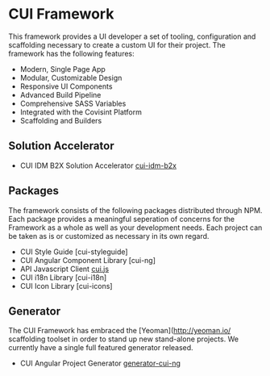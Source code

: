# CUI Framework

This framework provides a UI developer a set of tooling, configuration and scaffolding necessary to create a custom UI for their project. The framework has the following features:

* Modern, Single Page App
* Modular, Customizable Design
* Responsive UI Components
* Advanced Build Pipeline
* Comprehensive SASS Variables
* Integrated with the Covisint Platform
* Scaffolding and Builders

## Solution Accelerator

* CUI IDM B2X Solution Accelerator [cui-idm-b2x](accelerators/cui-idm-b2x.md)

## Packages

The framework consists of the following packages distributed through NPM. Each package provides a meaningful seperation of concerns for the Framework as a whole as well as your development needs.  Each project can be taken as is or customized as necessary in its own regard.

* CUI Style Guide [cui-styleguide]
* CUI Angular Component Library [cui-ng]
* API Javascript Client [cui.js](https://cuijsinfo.run.covisintrnd.com/)
* CUI i18n Library [cui-i18n]
* CUI Icon Library [cui-icons]

## Generator

The CUI Framework has embraced the [Yeoman](http://yeoman.io/ scaffolding toolset in order to stand up new stand-alone projects.  We currently have a single full featured generator released.

* CUI Angular Project Generator [generator-cui-ng](https://www.npmjs.com/package/generator-cui-ng)





